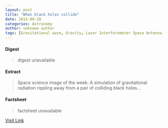 ```yaml
---
layout: post
title: "When black holes collide"
date: 2015-09-28
categories: Astronomy
author: unknown author
tags: [Gravitational wave, Gravity, Laser Interferometer Space Antenna, Black hole, Physical sciences, Physical phenomena, Science, Physical quantities, Applied and interdisciplinary physics, Nature, Physical cosmology, Gravitation, Mechanics, Spacetime, Outer space, Physics, Astronomy]
---
```



#### Digest
>digest unavailable

#### Extract
>Space science image of the week: A simulation of gravitational radiation rippling away from a pair of colliding black holes...

#### Factsheet
>factsheet unavailable

[Visit Link](http://www.esa.int/spaceinimages/Images/2015/09/If_our_eyes_could_see_gravitational_waves)


